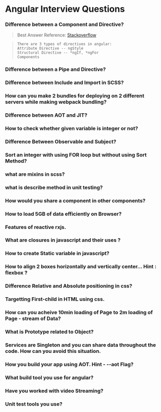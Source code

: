 # Angular Interview Questions

### Difference between a Component and Directive?
> Best Answer Reference: [Stackoverflow](https://stackoverflow.com/a/34616190)

> ```
>There are 3 types of directives in angular:
>Attribute Directive -- ngStyle 
>Structural Directive -- *ngIf, *ngFor
>Components
>```

### Difference between a Pipe and Directive?

### Difference between Include and Import in SCSS?

### How can you make 2 bundles for deploying on 2 different servers while making webpack bundling?

### Difference between AOT and JIT?

### How to check whether given variable is integer or not?

### Difference Between Observable and Subject?

### Sort an integer with using FOR loop but without using Sort Method?

### what are mixins in scss?

### what is describe method in unit testing?

### How would you share a component in other components?

### How to load 5GB of data efficiently on Browser?

### Features of reactive rxjs.

### What are closures in javascript and their uses ?

### How to create Static variable in javascript?

### How to align 2 boxes horizontally and vertically center... Hint : flexbox ?

### Difference Relative and Absolute positioning in css?

### Targetting First-child in HTML using css.

### How can you acheive 10min loading of Page to 2m loading of Page - stream of Data?

### What is Prototype related to Object? 

### Services are Singleton and you can share data throughout the code. How can you avoid this situation.

### How you build your app using AOT. Hint - --aot Flag?

### What build tool you use for angular?

### Have you worked with video Streaming?

### Unit test tools you use?



